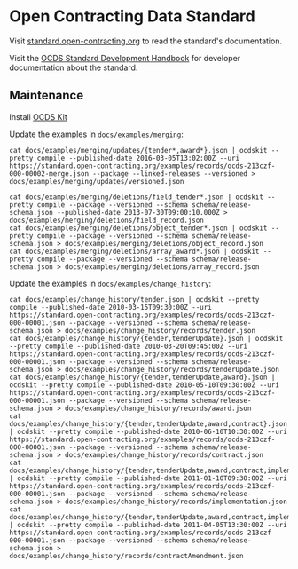 # Open Contracting Data Standard

Visit [standard.open-contracting.org](https://standard.open-contracting.org) to read the standard's documentation.

Visit the [OCDS Standard Development Handbook](https://ocds-standard-development-handbook.readthedocs.io/en/latest/standard/) for developer documentation about the standard.

## Maintenance

Install [OCDS Kit](https://pypi.org/project/ocdskit/)

Update the examples in `docs/examples/merging`:

```shell
cat docs/examples/merging/updates/{tender*,award*}.json | ocdskit --pretty compile --published-date 2016-03-05T13:02:00Z --uri https://standard.open-contracting.org/examples/records/ocds-213czf-000-00002-merge.json --package --linked-releases --versioned > docs/examples/merging/updates/versioned.json
```

```shell
cat docs/examples/merging/deletions/field_tender*.json | ocdskit --pretty compile --package --versioned --schema schema/release-schema.json --published-date 2013-07-30T09:00:10.000Z > docs/examples/merging/deletions/field_record.json
cat docs/examples/merging/deletions/object_tender*.json | ocdskit --pretty compile --package --versioned --schema schema/release-schema.json > docs/examples/merging/deletions/object_record.json
cat docs/examples/merging/deletions/array_award*.json | ocdskit --pretty compile --package --versioned --schema schema/release-schema.json > docs/examples/merging/deletions/array_record.json
```

Update the examples in `docs/examples/change_history`:

```shell
cat docs/examples/change_history/tender.json | ocdskit --pretty compile --published-date 2010-03-15T09:30:00Z --uri https://standard.open-contracting.org/examples/records/ocds-213czf-000-00001.json --package --versioned --schema schema/release-schema.json > docs/examples/change_history/records/tender.json
cat docs/examples/change_history/{tender,tenderUpdate}.json | ocdskit --pretty compile --published-date 2010-03-20T09:45:00Z --uri https://standard.open-contracting.org/examples/records/ocds-213czf-000-00001.json --package --versioned --schema schema/release-schema.json > docs/examples/change_history/records/tenderUpdate.json
cat docs/examples/change_history/{tender,tenderUpdate,award}.json | ocdskit --pretty compile --published-date 2010-05-10T09:30:00Z --uri https://standard.open-contracting.org/examples/records/ocds-213czf-000-00001.json --package --versioned --schema schema/release-schema.json > docs/examples/change_history/records/award.json
cat docs/examples/change_history/{tender,tenderUpdate,award,contract}.json | ocdskit --pretty compile --published-date 2010-06-10T10:30:00Z --uri https://standard.open-contracting.org/examples/records/ocds-213czf-000-00001.json --package --versioned --schema schema/release-schema.json > docs/examples/change_history/records/contract.json
cat docs/examples/change_history/{tender,tenderUpdate,award,contract,implementation}.json | ocdskit --pretty compile --published-date 2011-01-10T09:30:00Z --uri https://standard.open-contracting.org/examples/records/ocds-213czf-000-00001.json --package --versioned --schema schema/release-schema.json > docs/examples/change_history/records/implementation.json
cat docs/examples/change_history/{tender,tenderUpdate,award,contract,implementation,contractAmendment}.json | ocdskit --pretty compile --published-date 2011-04-05T13:30:00Z --uri https://standard.open-contracting.org/examples/records/ocds-213czf-000-00001.json --package --versioned --schema schema/release-schema.json > docs/examples/change_history/records/contractAmendment.json
```

